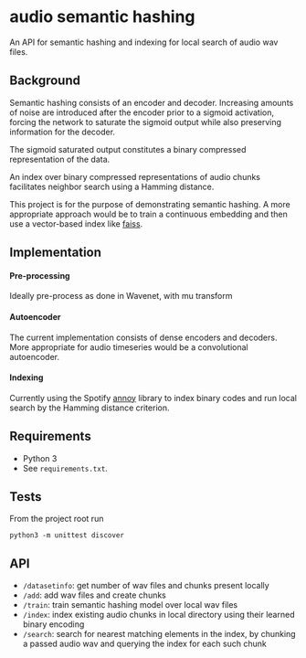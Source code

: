 # audio semantic hashing



An API for semantic hashing and indexing for local search of audio wav files.

Background
---

Semantic hashing consists of an encoder and decoder.
Increasing amounts of noise are introduced after the encoder prior to a sigmoid activation, forcing the network to saturate the sigmoid output while also preserving information for the decoder.

The sigmoid saturated output constitutes a binary compressed representation of the data.


An index over binary compressed representations of audio chunks facilitates neighbor
search using a Hamming distance.


This project is for the purpose of demonstrating semantic hashing. A more appropriate approach would be to train a continuous embedding and then use a vector-based index like [faiss](https://github.com/facebookresearch/faiss).

Implementation
---
#### Pre-processing
Ideally pre-process as done in Wavenet, with mu transform

#### Autoencoder
The current implementation consists of dense encoders and decoders.
More appropriate for audio timeseries would be a convolutional autoencoder.

#### Indexing
Currently using the Spotify [annoy](https://github.com/spotify/annoy) library to index binary codes and run local search by the Hamming distance criterion.

Requirements
--
* Python 3
* See `requirements.txt`. 

Tests
---
From the project root run

```python3 -m unittest discover```

API
--

* `/datasetinfo`: get number of wav files and chunks present locally
* `/add`: add wav files and create chunks
* `/train`: train semantic hashing model over local wav files
* `/index`: index existing audio chunks in local directory using their learned binary encoding
* `/search`: search for nearest matching elements in the index, by chunking a passed audio wav and querying the index for each such chunk


